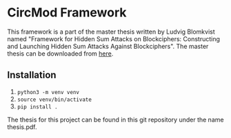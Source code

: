 # CircMod Framework #
This framework is a part of the master thesis written by Ludvig Blomkvist named "Framework for Hidden Sum Attacks on Blockciphers: Constructing and Launching Hidden Sum Attacks Against Blockciphers". The master thesis can be downloaded from [here](https://www.example.com/ "Chalmers Thesis Link").

## Installation ##
1. `python3 -m venv venv`
2. `source venv/bin/activate`
3. `pip install .`

The thesis for this project can be found in this git repository under the name thesis.pdf.
